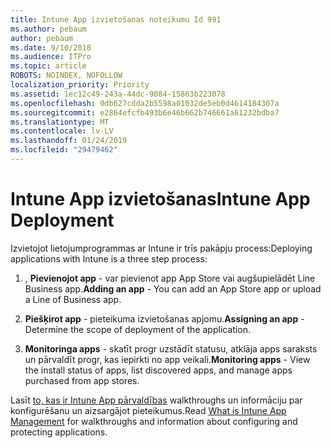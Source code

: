 ```yaml
---
title: Intune App izvietošanas noteikumu Id 991
ms.author: pebaum
author: pebaum
ms.date: 9/10/2018
ms.audience: ITPro
ms.topic: article
ROBOTS: NOINDEX, NOFOLLOW
localization_priority: Priority
ms.assetid: 1ec12c49-243a-44dc-9084-15863b223078
ms.openlocfilehash: 0db627cdda2b5598a01032de5eb0d4614184307a
ms.sourcegitcommit: e2864efcfb493b6e46b662b746661a61232bdba7
ms.translationtype: MT
ms.contentlocale: lv-LV
ms.lasthandoff: 01/24/2019
ms.locfileid: "29479462"
---
```

# <a name="intune-app-deployment"></a><span data-ttu-id="e9b26-102">Intune App izvietošanas</span><span class="sxs-lookup"><span data-stu-id="e9b26-102">Intune App Deployment</span></span>

<span data-ttu-id="e9b26-103">Izvietojot lietojumprogrammas ar Intune ir trīs pakāpju process:</span><span class="sxs-lookup"><span data-stu-id="e9b26-103">Deploying applications with Intune is a three step process:</span></span>
  
1. <span data-ttu-id="e9b26-104">, **Pievienojot app** - var pievienot app App Store vai augšupielādēt Line Business app.</span><span class="sxs-lookup"><span data-stu-id="e9b26-104">**Adding an app** - You can add an App Store app or upload a Line of Business app.</span></span> 
    
2. <span data-ttu-id="e9b26-105">**Piešķirot app** - pieteikuma izvietošanas apjomu.</span><span class="sxs-lookup"><span data-stu-id="e9b26-105">**Assigning an app** - Determine the scope of deployment of the application.</span></span> 
    
3. <span data-ttu-id="e9b26-106">**Monitoringa apps** - skatīt progr uzstādīt statusu, atklāja apps saraksts un pārvaldīt progr, kas iepirkti no app veikali.</span><span class="sxs-lookup"><span data-stu-id="e9b26-106">**Monitoring apps** - View the install status of apps, list discovered apps, and manage apps purchased from app stores.</span></span> 
    
<span data-ttu-id="e9b26-107">Lasīt [to, kas ir Intune App pārvaldības](https://docs.microsoft.com/intune/app-management) walkthroughs un informāciju par konfigurēšanu un aizsargājot pieteikumus.</span><span class="sxs-lookup"><span data-stu-id="e9b26-107">Read [What is Intune App Management](https://docs.microsoft.com/intune/app-management) for walkthroughs and information about configuring and protecting applications.</span></span> 
  

